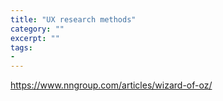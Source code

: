 ```yaml
---
title: "UX research methods"
category: ""
excerpt: ""
tags:
- 
---
```

https://www.nngroup.com/articles/wizard-of-oz/